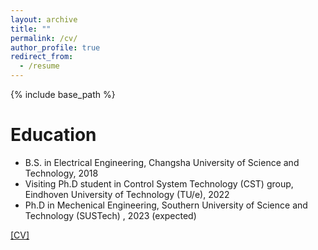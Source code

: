 ```yaml
---
layout: archive
title: ""
permalink: /cv/
author_profile: true
redirect_from:
  - /resume
---
```


{% include base_path %}

Education
======
* B.S. in Electrical Engineering, Changsha University of Science and Technology, 2018
* Visiting Ph.D student in Control System Technology (CST) group, Eindhoven  University of Technology (TU/e), 2022
* Ph.D in Mechenical Engineering, Southern University of Science and Technology (SUSTech) , 2023 (expected)


[[CV]](https://drive.google.com/file/d/1E6scooxp6PvMVqXhOSP-zhtGnmKI3L5e/view?usp=sharing)
